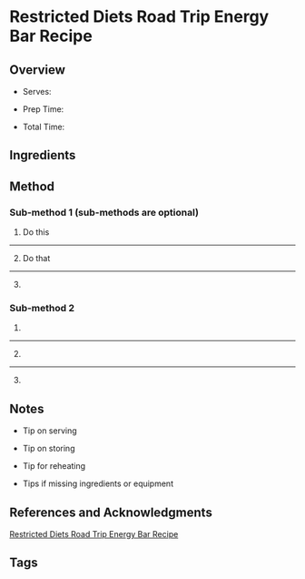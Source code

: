 # Restricted Diets Road Trip Energy Bar Recipe

## Overview

- Serves:

- Prep Time:

- Total Time:

## Ingredients



## Method

### Sub-method 1 (sub-methods are optional)

1. Do this
---
2. Do that
---
3.

### Sub-method 2

1.
---
2.
---
3.

## Notes

- Tip on serving

- Tip on storing

- Tip for reheating

- Tips if missing ingredients or equipment

## References and Acknowledgments

[Restricted Diets Road Trip Energy Bar Recipe](http://blog.freepeople.com/2013/06/restricted-diets-road-trip-energy-bar-recipe/)

## Tags


